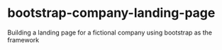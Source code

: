 # bootstrap-company-landing-page
Building a landing page for a fictional company using bootstrap as the framework
